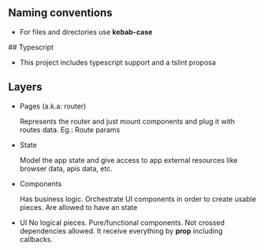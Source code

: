 ## Naming conventions

- For files and directories use **kebab-case**

## Typescript

- This project includes typescript support and a tslint proposa

## Layers

- Pages (a.k.a: router)
    
    Represents the router and just mount components and plug it with routes data. Eg.: Route params

- State
    
    Model the app state and give access to app external resources like browser data, apis data, etc.

- Components
    
    Has business logic. Orchestrate UI components in order to create usable pieces. Are allowed to have an state

- UI
    No logical pieces. Pure/functional components. Not crossed dependencies allowed. It receive everything by **prop** including callbacks. 

